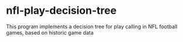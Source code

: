 nfl-play-decision-tree
======================

This program implements a decision tree for play calling in NFL football games, based on historic game data